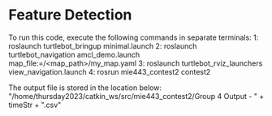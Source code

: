 # Feature Detection

To run this code, execute the following commands in separate terminals:
1: roslaunch turtlebot_bringup minimal.launch
2: roslaunch turtlebot_navigation amcl_demo.launch map_file:=/<map_path>/my_map.yaml
3: roslaunch turtlebot_rviz_launchers view_navigation.launch
4: rosrun mie443_contest2 contest2

The output file is stored in the location below:
"/home/thursday2023/catkin_ws/src/mie443_contest2/Group 4 Output - " + timeStr + ".csv" 
